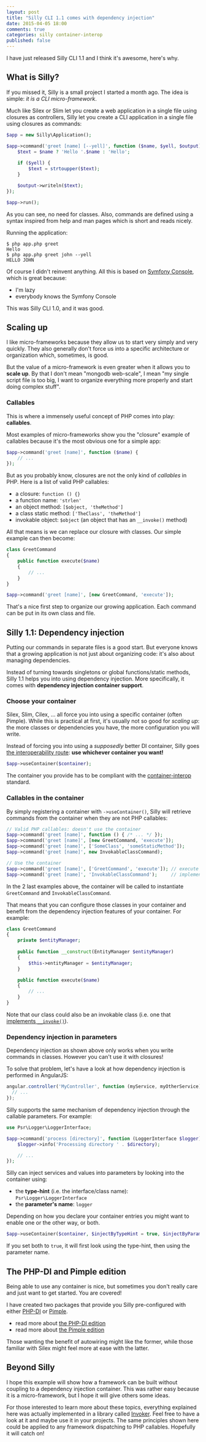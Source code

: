 ```yaml
---
layout: post
title: "Silly CLI 1.1 comes with dependency injection"
date: 2015-04-05 18:00
comments: true
categories: silly container-interop
published: false
---
```


I have just released Silly CLI 1.1 and I think it's awesome, here's why.

## What is Silly?

If you missed it, Silly is a small project I started a month ago. The idea is simple: *it is a CLI micro-framework*.

Much like Silex or Slim let you create a web application in a single file using closures as controllers, Silly let you create a CLI application in a single file using closures as commands:

```php
$app = new Silly\Application();

$app->command('greet [name] [--yell]', function ($name, $yell, $output) {
    $text = $name ? 'Hello '.$name : 'Hello';
    
    if ($yell) {
        $text = strtoupper($text);
    }

    $output->writeln($text);
});

$app->run();
```

<!-- more -->

As you can see, no need for classes. Also, commands are defined using a syntax inspired from help and man pages which is short and reads nicely.

Running the application:

```
$ php app.php greet
Hello
$ php app.php greet john --yell
HELLO JOHN
```

Of course I didn't reinvent anything. All this is based on [Symfony Console](http://symfony.com/fr/doc/current/components/console/introduction.html), which is great because:

- I'm lazy
- everybody knows the Symfony Console

This was Silly CLI 1.0, and it was good.

## Scaling up

I like micro-frameworks because they allow us to start very simply and very quickly. They also generally don't force us into a specific architecture or organization which, sometimes, is good.

But the value of a micro-framework is even greater when it allows you to **scale up**. By that I don't mean "mongodb web-scale", I mean "my single script file is too big, I want to organize everything more properly and start doing complex stuff".

### Callables

This is where a immensely useful concept of PHP comes into play: **callables**.

Most examples of micro-frameworks show you the "closure" example of callables because it's the most obvious one for a simple app:

```php
$app->command('greet [name]', function ($name) {
    // ...
});
```

But as you probably know, closures are not the only kind of *callables* in PHP. Here is a list of valid PHP callables:

- a closure: `function () {}`
- a function name: `'strlen'`
- an object method: `[$object, 'theMethod']`
- a class static method: `['TheClass', 'theMethod']`
- invokable object: `$object` (an object that has an `__invoke()` method)

All that means is we can replace our closure with classes. Our simple example can then become:

```php
class GreetCommand
{
    public function execute($name)
    {
        // ...
    }
}

$app->command('greet [name]', [new GreetCommand, 'execute']);
```

That's a nice first step to organize our growing application. Each command can be put in its own class and file.

## Silly 1.1: Dependency injection

Putting our commands in separate files is a good start. But everyone knows that a growing application is not just about organizing code: it's also about managing dependencies.

Instead of turning towards singletons or global functions/static methods, Silly 1.1 helps you into using dependency injection. More specifically, it comes with **dependency injection container support**.

### Choose your container

Silex, Slim, Cilex, … all force you into using a specific container (often Pimple). While this is practical at first, it's usually not so good for *scaling up*: the more classes or dependencies you have, the more configuration you will write.

Instead of forcing you into using a *supposedly* better DI container, Silly goes [the interoperability route](https://github.com/container-interop/container-interop): **use whichever container you want!**

```php
$app->useContainer($container);
```

The container you provide has to be compliant with the [container-interop](https://github.com/container-interop/container-interop) standard.

### Callables in the container

By simply registering a container with `->useContainer()`, Silly will retrieve commands from the container when they are not PHP callables:

```php
// Valid PHP callables: doesn't use the container
$app->command('greet [name]', function () { /* ... */ });
$app->command('greet [name]', [new GreetCommand, 'execute']);
$app->command('greet [name]', ['SomeClass', 'someStaticMethod']);
$app->command('greet [name]', new InvokableClassCommand);

// Use the container
$app->command('greet [name]', ['GreetCommand', 'execute']); // execute is not a static method
$app->command('greet [name]', 'InvokableClassCommand');     // implements __invoke()
```

In the 2 last examples above, the container will be called to instantiate `GreetCommand` and `InvokableClassCommand`.

That means that you can configure those classes in your container and benefit from the dependency injection features of your container. For example:

```php
class GreetCommand
{
    private $entityManager;
    
    public function __construct(EntityManager $entityManager)
    {
        $this->entityManager = $entityManager;
    }

    public function execute($name)
    {
        // ...
    }
}
```

Note that our class could also be an invokable class (i.e. one that [implements `__invoke()`](http://php.net/manual/en/language.oop5.magic.php#object.invoke)).

### Dependency injection in parameters

Dependency injection as shown above only works when you write commands in classes. However you can't use it with closures!

To solve that problem, let's have a look at how dependency injection is performed in AngularJS:

```js
angular.controller('MyController', function (myService, myOtherService) {
  // ...
});
```

Silly supports the same mechanism of dependency injection through the callable parameters. For example:

```php
use Psr\Logger\LoggerInterface;

$app->command('process [directory]', function (LoggerInterface $logger) {
    $logger->info('Processing directory ' . $directory);

    // ...
});
```

Silly can inject services and values into parameters by looking into the container using:

- the **type-hint** (i.e. the interface/class name): `Psr\Logger\LoggerInterface`
- the **parameter's name**: `logger`

Depending on how you declare your container entries you might want to enable one or the other way, or both.

```php
$app->useContainer($container, $injectByTypeHint = true, $injectByParameterName = true);
```

If you set both to `true`, it will first look using the type-hint, then using the parameter name.

## The PHP-DI and Pimple edition

Being able to use any container is nice, but sometimes you don't really care and just want to get started. You are covered!

I have created two packages that provide you Silly pre-configured with either [PHP-DI](http://php-di.org) or [Pimple](http://pimple.sensiolabs.org/).

- read more about [the PHP-DI edition](http://mnapoli.fr/silly/docs/php-di.html)
- read more about [the Pimple edition](http://mnapoli.fr/silly/docs/pimple.html)

Those wanting the benefit of autowiring might like the former, while those familiar with Silex might feel more at ease with the latter.

## Beyond Silly

I hope this example will show how a framework can be built without coupling to a dependency injection container. This was rather easy because it is a micro-framework, but I hope it will give others some ideas.

For those interested to learn more about these topics, everything explained here was actually implemented in a library called [Invoker](https://github.com/mnapoli/Invoker). Feel free to have a look at it and maybe use it in your projects. The same principles shown here could be applied to any framework dispatching to PHP callables. Hopefully it will catch on!
